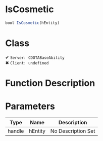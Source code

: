 # IsCosmetic
```js	
bool IsCosmetic(hEntity)
```
# Class
✔ `Server: CDOTABaseAbility`  
✖ `Client: undefined`  

# Function Description

# Parameters
Type|Name|Description
--|--|--
handle|hEntity|No Description Set
